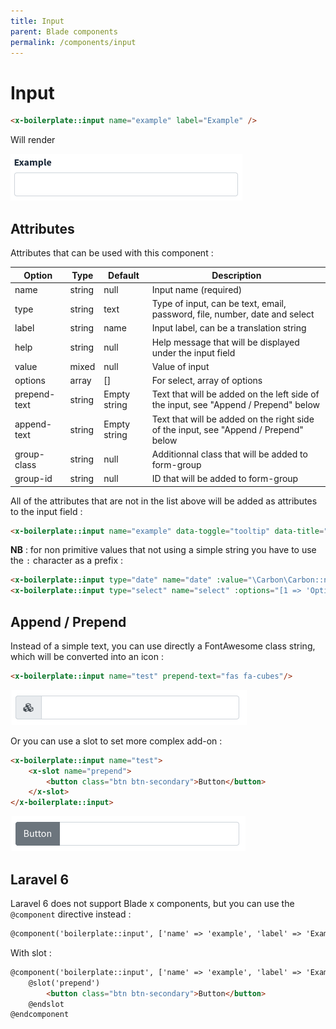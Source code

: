 ```yaml
---
title: Input
parent: Blade components
permalink: /components/input
---
```


# Input

```html
<x-boilerplate::input name="example" label="Example" />
```

Will render

![Input](../assets/img/components/input.png)

## Attributes

Attributes that can be used with this component :

| Option | Type | Default | Description |
| --- | --- | --- | --- |
| name | string | null | Input name (required) |
| type | string | text | Type of input, can be text, email, password, file, number, date and select |
| label | string | name | Input label, can be a translation string |
| help | string | null | Help message that will be displayed under the input field |
| value | mixed | null | Value of input |
| options | array | [] | For select, array of options |
| prepend-text | string | Empty string | Text that will be added on the left side of the input, see "Append / Prepend" below | 
| append-text | string | Empty string | Text that will be added on the right side of the input, see "Append / Prepend" below | 
| group-class | string | null | Additionnal class that will be added to form-group | 
| group-id | string | null | ID that will be added to form-group | 

All of the attributes that are not in the list above will be added as attributes to the input field :

```html
<x-boilerplate::input name="example" data-toggle="tooltip" data-title="Tooltip content" />
```

**NB** : for non primitive values that not using a simple string you have to use the `:` character as a prefix :

```html
<x-boilerplate::input type="date" name="date" :value="\Carbon\Carbon::now()" :placeholder="__('stringToTranslate')"/>
<x-boilerplate::input type="select" name="select" :options="[1 => 'Option 1', 2 => 'Option 2']" />
```

## Append / Prepend

Instead of a simple text, you can use directly a FontAwesome class string, which will be converted into an icon :

```html
<x-boilerplate::input name="test" prepend-text="fas fa-cubes"/>
```

![Input Prepend](../assets/img/components/input-prepend-text.png)

Or you can use a slot to set more complex add-on :

```html
<x-boilerplate::input name="test">
    <x-slot name="prepend">
        <button class="btn btn-secondary">Button</button>
    </x-slot>
</x-boilerplate::input>
```

![Input Prepend](../assets/img/components/input-prepend.png)

## Laravel 6

Laravel 6 does not support Blade x components, but you can use the `@component` directive instead :

```html
@component('boilerplate::input', ['name' => 'example', 'label' => 'Example']) @endcomponent
```

With slot :

```html
@component('boilerplate::input', ['name' => 'example', 'label' => 'Example'])
    @slot('prepend')
        <button class="btn btn-secondary">Button</button>
    @endslot
@endcomponent
```